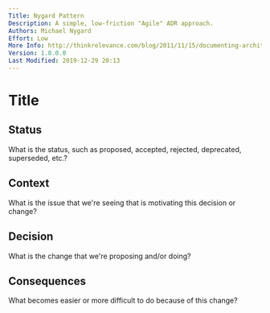 ```yaml
---
Title: Nygard Pattern
Description: A simple, low-friction "Agile" ADR approach.
Authors: Michael Nygard
Effort: Low
More Info: http://thinkrelevance.com/blog/2011/11/15/documenting-architecture-decisions
Version: 1.0.0.0
Last Modified: 2019-12-29 20:13
---
```

# Title

## Status

What is the status, such as proposed, accepted, rejected, deprecated, superseded, etc.?

## Context

What is the issue that we're seeing that is motivating this decision or change?

## Decision

What is the change that we're proposing and/or doing?

## Consequences

What becomes easier or more difficult to do because of this change?
